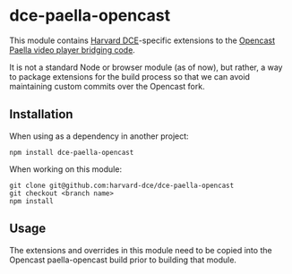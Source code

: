 dce-paella-opencast
=====================

This module contains [Harvard DCE](http://www.dce.harvard.edu/)-specific extensions to the [Opencast Paella video player bridging code](https://github.com/opencast/opencast/tree/develop/modules/engage-paella-player).

It is not a standard Node or browser module (as of now), but rather, a way to package extensions for the build process so that we can avoid maintaining custom commits over the Opencast fork.

Installation
------------

When using as a dependency in another project:

    npm install dce-paella-opencast

When working on this module:

    git clone git@github.com:harvard-dce/dce-paella-opencast
    git checkout <branch name>
    npm install

Usage
-----

The extensions and overrides in this module need to be copied into the Opencast paella-opencast build prior to building that module.

